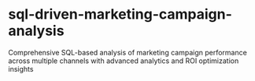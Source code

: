 # sql-driven-marketing-campaign-analysis
Comprehensive SQL-based analysis of marketing campaign performance across multiple channels with advanced analytics and ROI optimization insights
